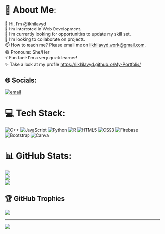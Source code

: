 # 💫 About Me:
👋 Hi, I’m @likhilavyd<br>👀 I’m interested in Web Development.<br>🌱 I’m currently looking for opportunities to update my skill set.<br>💞️ I’m looking to collaborate on projects.<br>📫 How to reach me? Please email me on likhilavyd.work@gmail.com.<br>😄 Pronouns: She/Her<br>⚡ Fun fact: I'm a very quick learner!<br>✨ Take a look at my profile https://likhilavyd.github.io/My-Portfolio/


## 🌐 Socials:
[![email](https://img.shields.io/badge/Email-D14836?logo=gmail&logoColor=white)](mailto:likhilavyd.work@gmail.com) 

# 💻 Tech Stack:
![C++](https://img.shields.io/badge/c++-%2300599C.svg?style=for-the-badge&logo=c%2B%2B&logoColor=white) ![JavaScript](https://img.shields.io/badge/javascript-%23323330.svg?style=for-the-badge&logo=javascript&logoColor=%23F7DF1E) ![Python](https://img.shields.io/badge/python-3670A0?style=for-the-badge&logo=python&logoColor=ffdd54) ![R](https://img.shields.io/badge/r-%23276DC3.svg?style=for-the-badge&logo=r&logoColor=white) ![HTML5](https://img.shields.io/badge/html5-%23E34F26.svg?style=for-the-badge&logo=html5&logoColor=white) ![CSS3](https://img.shields.io/badge/css3-%231572B6.svg?style=for-the-badge&logo=css3&logoColor=white) ![Firebase](https://img.shields.io/badge/firebase-%23039BE5.svg?style=for-the-badge&logo=firebase) ![Bootstrap](https://img.shields.io/badge/bootstrap-%238511FA.svg?style=for-the-badge&logo=bootstrap&logoColor=white) ![Canva](https://img.shields.io/badge/Canva-%2300C4CC.svg?style=for-the-badge&logo=Canva&logoColor=white)
# 📊 GitHub Stats:
![](https://github-readme-stats.vercel.app/api?username=likhilavyd&theme=merko&hide_border=false&include_all_commits=false&count_private=false)<br/>
![](https://nirzak-streak-stats.vercel.app/?user=likhilavyd&theme=merko&hide_border=false)<br/>
![](https://github-readme-stats.vercel.app/api/top-langs/?username=likhilavyd&theme=merko&hide_border=false&include_all_commits=false&count_private=false&layout=compact)

## 🏆 GitHub Trophies
![](https://github-profile-trophy.vercel.app/?username=likhilavyd&theme=radical&no-frame=false&no-bg=true&margin-w=4)

---
[![](https://visitcount.itsvg.in/api?id=likhilavyd&icon=0&color=0)](https://visitcount.itsvg.in)

<!-- Proudly created with GPRM ( https://gprm.itsvg.in ) -->
